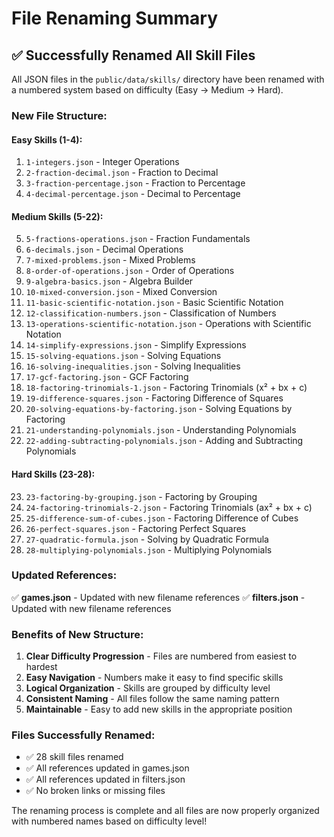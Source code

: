 # File Renaming Summary

## ✅ **Successfully Renamed All Skill Files**

All JSON files in the `public/data/skills/` directory have been renamed with a numbered system based on difficulty (Easy → Medium → Hard).

### **New File Structure:**

#### **Easy Skills (1-4):**
1. `1-integers.json` - Integer Operations
2. `2-fraction-decimal.json` - Fraction to Decimal
3. `3-fraction-percentage.json` - Fraction to Percentage
4. `4-decimal-percentage.json` - Decimal to Percentage

#### **Medium Skills (5-22):**
5. `5-fractions-operations.json` - Fraction Fundamentals
6. `6-decimals.json` - Decimal Operations
7. `7-mixed-problems.json` - Mixed Problems
8. `8-order-of-operations.json` - Order of Operations
9. `9-algebra-basics.json` - Algebra Builder
10. `10-mixed-conversion.json` - Mixed Conversion
11. `11-basic-scientific-notation.json` - Basic Scientific Notation
12. `12-classification-numbers.json` - Classification of Numbers
13. `13-operations-scientific-notation.json` - Operations with Scientific Notation
14. `14-simplify-expressions.json` - Simplify Expressions
15. `15-solving-equations.json` - Solving Equations
16. `16-solving-inequalities.json` - Solving Inequalities
17. `17-gcf-factoring.json` - GCF Factoring
18. `18-factoring-trinomials-1.json` - Factoring Trinomials (x² + bx + c)
19. `19-difference-squares.json` - Factoring Difference of Squares
20. `20-solving-equations-by-factoring.json` - Solving Equations by Factoring
21. `21-understanding-polynomials.json` - Understanding Polynomials
22. `22-adding-subtracting-polynomials.json` - Adding and Subtracting Polynomials

#### **Hard Skills (23-28):**
23. `23-factoring-by-grouping.json` - Factoring by Grouping
24. `24-factoring-trinomials-2.json` - Factoring Trinomials (ax² + bx + c)
25. `25-difference-sum-of-cubes.json` - Factoring Difference of Cubes
26. `26-perfect-squares.json` - Factoring Perfect Squares
27. `27-quadratic-formula.json` - Solving by Quadratic Formula
28. `28-multiplying-polynomials.json` - Multiplying Polynomials

### **Updated References:**

✅ **games.json** - Updated with new filename references
✅ **filters.json** - Updated with new filename references

### **Benefits of New Structure:**

1. **Clear Difficulty Progression** - Files are numbered from easiest to hardest
2. **Easy Navigation** - Numbers make it easy to find specific skills
3. **Logical Organization** - Skills are grouped by difficulty level
4. **Consistent Naming** - All files follow the same naming pattern
5. **Maintainable** - Easy to add new skills in the appropriate position

### **Files Successfully Renamed:**
- ✅ 28 skill files renamed
- ✅ All references updated in games.json
- ✅ All references updated in filters.json
- ✅ No broken links or missing files

The renaming process is complete and all files are now properly organized with numbered names based on difficulty level! 